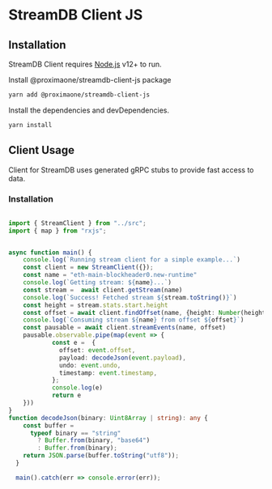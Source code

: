 # StreamDB Client JS

## Installation

StreamDB Client requires [Node.js](https://nodejs.org/) v12+ to run.

Install @proximaone/streamdb-client-js package 
```sh
yarn add @proximaone/streamdb-client-js
```

Install the dependencies and devDependencies.

```sh
yarn install
```

## Client Usage 

Client for StreamDB uses generated gRPC stubs to provide fast access to data. 

### Installation 

```typescript 

import { StreamClient } from "../src";
import { map } from "rxjs";


async function main() {
    console.log(`Running stream client for a simple example...`)
    const client = new StreamClient({});
    const name = "eth-main-blockheader0.new-runtime"
    console.log(`Getting stream: ${name}...`)
    const stream =  await client.getStream(name)
    console.log(`Success! Fetched stream ${stream.toString()}`)
    const height = stream.stats.start.height
    const offset = await client.findOffset(name, {height: Number(height)})
    console.log(`Consuming stream ${name} from offset ${offset}`)
    const pausable = await client.streamEvents(name, offset) 
    pausable.observable.pipe(map(event => {
            const e =  {
              offset: event.offset,
              payload: decodeJson(event.payload),
              undo: event.undo,
              timestamp: event.timestamp,
            };
            console.log(e)
            return e
    }))
}
function decodeJson(binary: Uint8Array | string): any {
    const buffer =
      typeof binary == "string"
        ? Buffer.from(binary, "base64")
        : Buffer.from(binary);
    return JSON.parse(buffer.toString("utf8"));
  }

  main().catch(err => console.error(err));
```
